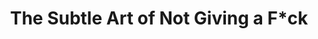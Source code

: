 ---
layout: book
title: The Subtle Art of Not Giving a F*ck
tagline: A Counterintuitive Approach to Living a Good Life
book_authors: [John Ousterhout]
asin: 173210221X
amazon_url: https://images-na.ssl-images-amazon.com/images/I/51mN3bY0JjL.jpg
categories: [ psychology ]
ratings_count: 77569
rating: 4.5
image: https://m.media-amazon.com/images/I/41EhEN9nsmL.jpg
description: 
---